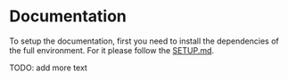 # Documentation

To setup the documentation, first you need to install the dependencies of the full environment. For it please follow the [SETUP.md](../SETUP.md).

TODO: add more text

